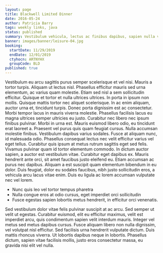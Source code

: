 ```yaml
---
layout: page
title: Blackwell Limited Dinner
date: 2016-05-24
author: Patricia Barry
tags: weekly links, java
status: published
summary: Vestibulum vehicula, lectus ac finibus dapibus, sapien nulla volutpat purus.
banner: images/banner/leisure-04.jpg
booking:
  startDate: 11/29/2019
  endDate: 12/01/2019
  ctyhocn: ARTNYHX
  groupCode: BLD
published: true
---
```

Vestibulum eu arcu sagittis purus semper scelerisque et vel nisi. Mauris a tortor turpis. Aliquam ut lectus nisl. Phasellus efficitur mauris sed urna elementum, ac varius quam molestie. Etiam sed nisl a sem sollicitudin efficitur. Quisque et tortor et nulla ultrices ultrices. In porta in ipsum non mollis. Quisque mattis tortor nec aliquet scelerisque. In ac enim aliquam, auctor urna et, tincidunt turpis. Donec porta dignissim est ac consectetur. Morbi tempor lacus in mauris viverra molestie. Phasellus facilisis lacus eu magna ultrices semper ultricies eu justo. Curabitur nec libero nec ipsum finibus pulvinar. Morbi in urna est.
Mauris euismod libero odio, eu tincidunt erat laoreet a. Praesent vel purus quis quam feugiat cursus. Nulla accumsan molestie finibus. Vestibulum dapibus varius sodales. Fusce at aliquam nunc, id malesuada odio. Phasellus consequat lectus nec velit efficitur varius vel eget tellus. Curabitur quis ipsum at metus rutrum sagittis eget sed felis. Vivamus pulvinar quam id tortor elementum commodo. In dictum auctor sapien, a auctor est vestibulum vitae. Curabitur eget dapibus ex. Mauris hendrerit ante orci, sit amet faucibus justo eleifend eu. Etiam accumsan ac purus nec dapibus. Aliquam a est suscipit quam elementum bibendum in eu dolor. Duis feugiat, dolor eu sodales faucibus, nibh justo sollicitudin eros, a vehicula arcu lacus vitae enim. Duis eu ligula ac lorem accumsan vulputate nec vel lorem.

* Nunc quis leo vel tortor tempus pharetra
* Nulla congue eros at odio cursus, eget imperdiet orci sollicitudin
* Fusce egestas sapien lobortis metus hendrerit, in efficitur orci venenatis.

Sed vestibulum dolor vitae felis pulvinar suscipit at ac arcu. Sed semper ut velit ut egestas. Curabitur euismod, elit eu efficitur maximus, velit est imperdiet arcu, quis condimentum sapien velit interdum mauris. Integer vel metus sed metus dapibus cursus. Fusce aliquam libero non nulla dignissim, vel volutpat nisl efficitur. Sed facilisis urna hendrerit vulputate dictum. Duis mattis rhoncus viverra. Ut lobortis dapibus neque in lobortis. Phasellus dictum, sapien vitae facilisis mollis, justo eros consectetur massa, eu gravida nisi elit vel nulla.
